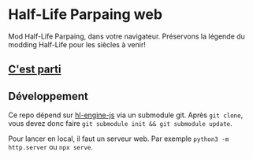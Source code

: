 # Half-Life Parpaing web

Mod Half-Life Parpaing, dans votre navigateur. Préservons la légende du modding Half-Life pour les siècles à venir!

## [C'est parti](https://parpaing-1337-krew.github.io/hl-parpaing-web/)

## Développement

Ce repo dépend sur [hl-engine-js](https://github.com/steren/hl-engine-js/) via un submodule git. Après `git clone`, vous devez donc faire `git submodule init && git submodule update`. 

Pour lancer en local, il faut un serveur web. Par exemple `python3 -m http.server` ou `npx serve`.
